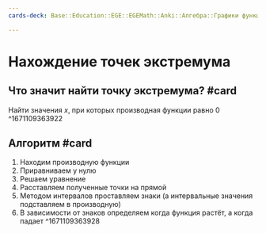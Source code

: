 ```yaml
---
cards-deck: Base::Education::EGE::EGEMath::Anki::Алгебра::Графики функций::Производная

---
```


# Нахождение точек экстремума

## Что значит найти точку экстремума? #card 
Найти значения $x$, при которых производная функции равно $0$
^1671109363922

## Алгоритм #card 
1. Находим производную функции 
2. Приравниваем у нулю
3. Решаем уравнение
4. Расставляем полученные точки на прямой
5. Методом интервалов проставляем знаки (а интервальные значения подставляем в производную)
6. В зависимости от знаков определяем когда функция растёт, а когда падает
^1671109363928


